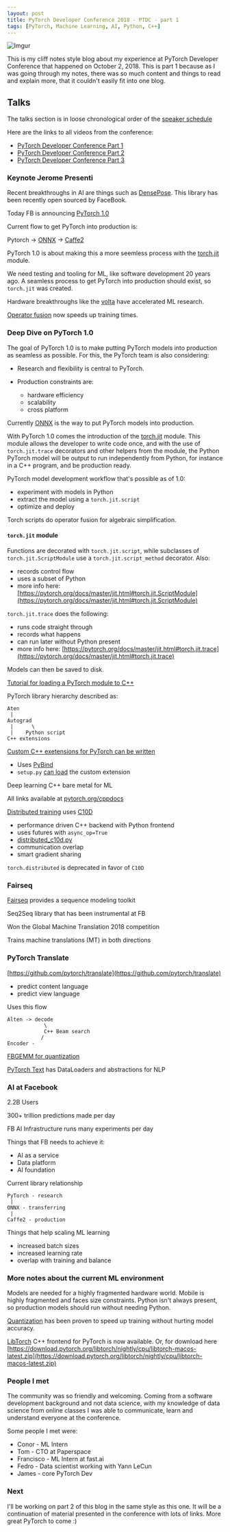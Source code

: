 ```yaml
---
layout: post
title: PyTorch Developer Conference 2018 - PTDC - part 1
tags: [PyTorch, Machine Learning, AI, Python, C++]
---
```


![Imgur](https://i.imgur.com/XGC9TJO.png)

This is my cliff notes style blog about my experience at PyTorch Developer Conference that happened on October 2, 2018. This is part 1 because as I was going through my notes, there was so much content and things to read and explain more, that it couldn't easily fit into one blog.

## Talks

The talks section is in loose chronological order of the [speaker schedule](https://pytorch.fbreg.com/schedule)

Here are the links to all videos from the conference:

- [PyTorch Developer Conference Part 1](https://youtu.be/JVT4XvixNvs)
- [PyTorch Developer Conference Part 2](https://youtu.be/8881p8p3Guk)
- [PyTorch Developer Conference Part 3](https://youtu.be/KJAnSyB6mME)


### Keynote Jerome Presenti

Recent breakthroughs in AI are things such as [DensePose](http://densepose.org/). This library has been recently open sourced by FaceBook.

Today FB is announcing [PyTorch 1.0](https://hackernoon.com/pytorch-1-0-468332ba5163)

Current flow to get PyTorch into production is:

Pytorch -> [ONNX](https://pytorch.org/docs/stable/onnx.html) -> [Caffe2](https://caffe2.ai/)

PyTorch 1.0 is about making this a more seemless process with the [torch.jit](https://pytorch.org/docs/master/jit.html) module. 

We need testing and tooling for ML, like software development 20 years ago. A seamless process to get PyTorch into production should exist, so `torch.jit` was created.

Hardware breakthroughs like the [volta](https://www.nvidia.com/en-us/data-center/volta-gpu-architecture/) have accelerated ML research.

[Operator fusion](https://arxiv.org/pdf/1801.00829.pdf) now speeds up training times.

### Deep Dive on PyTorch 1.0

The goal of PyTorch 1.0 is to make putting PyTorch models into production as seamless as possible. For this, the PyTorch team is also considering:

- Research and flexibility is central to PyTorch.

- Production constraints are:

    - hardware efficiency
    - scalability
    - cross platform

Currently [ONNX](https://pytorch.org/docs/stable/onnx.html) is the way to put PyTorch models into production.

With PyTorch 1.0 comes the introduction of the [torch.jit](https://pytorch.org/docs/master/jit.html) module. This module allows the developer to write code once, and with the use of `torch.jit.trace` decorators and other helpers from the module, the Python PyTorch model will be output to run independently from Python, for instance in a C++ program, and be production ready.

PyTorch model development workflow that's possible as of 1.0:

- experiment with models in Python
- extract the model using a `torch.jit.script`
- optimize and deploy

Torch scripts do operator fusion for algebraic simplification.

#### `torch.jit` module

Functions are decorated with `torch.jit.script`, while subclasses of `torch.jit.ScriptModule` use a `torch.jit.script_method` decorator. Also:

- records control flow
- uses a subset of Python
- more info here: [https://pytorch.org/docs/master/jit.html#torch.jit.ScriptModule](https://pytorch.org/docs/master/jit.html#torch.jit.ScriptModule)

`torch.jit.trace` does the following:

- runs code straight through
- records what happens
- can run later without Python present
- more info here: [https://pytorch.org/docs/master/jit.html#torch.jit.trace](https://pytorch.org/docs/master/jit.html#torch.jit.trace)

Models can then be saved to disk.

[Tutorial for loading a PyTorch module to C++](https://pytorch.org/tutorials/advanced/cpp_export.html)

PyTorch library hierarchy described as:

```
Aten
 | 
Autograd
 |      \
 |    Python script
C++ extensions
```

[Custom C++ exetensions for PyTorch can be written](https://pytorch.org/tutorials/advanced/cpp_extension.html)

- Uses [PyBind](https://github.com/pybind/pybind11)
- `setup.py` [can load](https://pytorch.org/tutorials/advanced/cpp_extension.html#building-with-setuptools) the custom extension

Deep learning C++ bare metal for ML

All links available at [pytorch.org/cppdocs](https://pytorch.org/cppdocs/)

[Distributed training](https://pytorch.org/tutorials/intermediate/dist_tuto.html) uses [C10D](https://github.com/pytorch/pytorch/tree/master/torch/csrc/distributed/c10d)

- performance driven C++ backend with Python frontend
- uses futures with `async_op=True`
- [distributed_c10d.py](https://github.com/pytorch/pytorch/blob/dfa03e94ebf24b12e889f749c481ed687441cf75/torch/distributed/distributed_c10d.py)
- communication overlap
- smart gradient sharing

`torch.distributed` is deprecated in favor of `C10D`

### Fairseq

[Fairseq](https://github.com/pytorch/fairseq) provides a sequence modeling toolkit

Seq2Seq library that has been instrumental at FB

Won the Global Machine Translation 2018 competition

Trains machine translations (MT) in both directions

### PyTorch Translate

[https://github.com/pytorch/translate](https://github.com/pytorch/translate)

- predict content language
- predict view language

Uses this flow

```
Alten -> decode
            \
            C++ Beam search
           /
Encoder -
```

[FBGEMM for quantization](https://code.fb.com/ai-research/rosetta-understanding-text-in-images-and-videos-with-machine-learning/)

[PyTorch Text](https://github.com/pytorch/text) has DataLoaders and abstractions for NLP

### AI at Facebook

2.2B Users

300+ trillion predictions made per day

FB AI Infrastructure runs many experiments per day

Things that FB needs to achieve it:

- AI as a service
- Data platform
- AI foundation

Current library relationship

```
PyTorch - research
 |
ONNX - transferring
 |
Caffe2 - production
```

Things that help scaling ML learning

- increased batch sizes
- increased learning rate
- overlap with training and balance

### More notes about the current ML environment

Models are needed for a highly fragmented hardware world. Mobile is highly fragmented and faces size constraints. Python isn't always present, so production models should run without needing Python.

[Quantization](https://arxiv.org/abs/1806.08342) has been proven to speed up training without hurting model accuracy.

[LibTorch](https://anaconda.org/anaconda/libtorch) C++ frontend for PyTorch is now available.  Or, for download here [https://download.pytorch.org/libtorch/nightly/cpu/libtorch-macos-latest.zip](https://download.pytorch.org/libtorch/nightly/cpu/libtorch-macos-latest.zip)


### People I met

The community was so friendly and welcoming. Coming from a software development background and not data science, with my knowledge of data science from online classes I was able to communicate, learn and understand everyone at the conference.

Some people I met were:

- Conor - ML Intern
- Tom - CTO at Paperspace
- Francisco - ML Intern at fast.ai
- Fedro - Data scientist working with Yann LeCun
- James - core PyTorch Dev

### Next

I'll be working on part 2 of this blog in the same style as this one. It will be a continuation of material presented in the conference with lots of links. More great PyTorch to come :)
